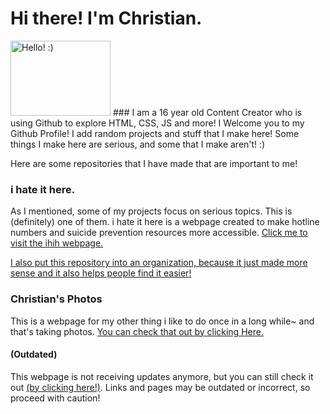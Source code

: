 # Hi there! I'm Christian. 
<img src="https://c.tenor.com/eeyZsVwZScsAAAAM/anime-wave.gif" alt="Hello! :)" width="160" height="120">
### I am a 16 year old Content Creator who is using Github to explore HTML, CSS, JS and more!
I Welcome you to my Github Profile! I add random projects and stuff that I make here!
Some things I make here are serious, and some that I make aren't! :)

Here are some repositories that I have made that are important to me!

### i hate it here.
As I mentioned, some of my projects focus on serious topics. This is (definitely) one of them.
i hate it here is a webpage created to make hotline numbers and suicide prevention resources more accessible.
<a href="https://github.com/ihith/ihih">Click me to visit the ihih webpage.</a>

<a href="github.com/ihith">I also put this repository into an organization, because it just made more sense and it also helps people find it easier!</a>

### Christian's Photos
This is a webpage for my other thing i like to do once in a long while~ and that's taking photos. <a href="https://christianbrasch.github.io/christianspics/">You can check that out by clicking Here.</a>

#### (Outdated)
This webpage is not receiving updates anymore, but you can still check it out <a href="https://christianbrasch.github.io/site/">(by clicking here!)</a>. Links and pages may be outdated or incorrect, so proceed with caution!
